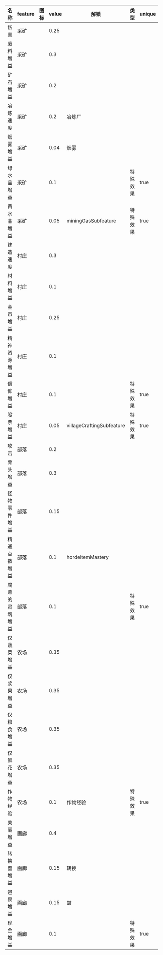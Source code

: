 | 名称  | feature | 图标  | value | 解锁  | 类型  | unique |
| --- | ------- | --- | ----- | --- | --- | ------ |
| 伤害 | 采矿 | <i class="mdi mdi-bomb"></i> | 0.25 |  |  |  |
| 废料增益 | 采矿 | <i class="mdi mdi-dots-triangle"></i> | 0.3 |  |  |  |
| 矿石增益 | 采矿 | <i class="mdi mdi-chart-bubble"></i> | 0.2 |  |  |  |
| 冶炼速度 | 采矿 | <i class="mdi mdi-fire"></i> | 0.2 | 冶炼厂 |  |  |
| 烟雾增益 | 采矿 | <i class="mdi mdi-smoke"></i> | 0.04 | 烟雾 |  |  |
| 绿水晶增益 | 采矿 | <i class="mdi mdi-star-three-points"></i> | 0.1 |  | 特殊效果 | true |
| 黄水晶增益 | 采矿 | <i class="mdi mdi-star-four-points"></i> | 0.05 | miningGasSubfeature | 特殊效果 | true |
| 建造速度 | 村庄 | <i class="mdi mdi-hammer"></i> | 0.3 |  |  |  |
| 材料增益 | 村庄 | <i class="mdi mdi-tree"></i> | 0.1 |  |  |  |
| 金币增益 | 村庄 | <i class="mdi mdi-circle-multiple"></i> | 0.25 |  |  |  |
| 精神资源增益 | 村庄 | <i class="mdi mdi-brain"></i> | 0.1 |  |  |  |
| 信仰增益 | 村庄 | <i class="mdi mdi-hands-pray"></i> | 0.1 |  | 特殊效果 | true |
| 股票增益 | 村庄 | <i class="mdi mdi-certificate"></i> | 0.05 | villageCraftingSubfeature | 特殊效果 | true |
| 攻击 | 部落 | <i class="mdi mdi-sword"></i> | 0.2 |  |  |  |
| 骨头增益 | 部落 | <i class="mdi mdi-bone"></i> | 0.3 |  |  |  |
| 怪物零件增益 | 部落 | <i class="mdi mdi-stomach"></i> | 0.15 |  |  |  |
| 精通点数增益 | 部落 | <i class="mdi mdi-seal"></i> | 0.1 | hordeItemMastery |  |  |
| 腐败的灵魂增益 | 部落 | <i class="mdi mdi-ghost"></i> | 0.1 |  | 特殊效果 | true |
| 仅蔬菜增益 | 农场 | <i class="mdi mdi-carrot"></i> | 0.35 |  |  |  |
| 仅浆果增益 | 农场 | <i class="mdi mdi-fruit-grapes"></i> | 0.35 |  |  |  |
| 仅粮食增益 | 农场 | <i class="mdi mdi-barley"></i> | 0.35 |  |  |  |
| 仅鲜花增益 | 农场 | <i class="mdi mdi-flower"></i> | 0.35 |  |  |  |
| 作物经验 | 农场 | <i class="mdi mdi-star"></i> | 0.1 | 作物经验 | 特殊效果 | true |
| 美丽增益 | 画廊 | <i class="mdi mdi-image-filter-vintage"></i> | 0.4 |  |  |  |
| 转换器增益 | 画廊 | <i class="mdi mdi-recycle"></i> | 0.15 | 转换 |  |  |
| 包裹增益 | 画廊 | <i class="mdi mdi-package-variant"></i> | 0.15 | 鼓 |  |  |
| 现金增益 | 画廊 | <i class="mdi mdi-cash"></i> | 0.1 |  | 特殊效果 | true |

